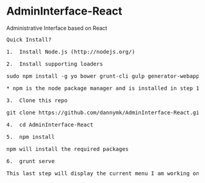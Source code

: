 # AdminInterface-React
Administrative Interface based on React

<pre>
Quick Install?

1.  Install Node.js (http://nodejs.org/)

2.  Install supporting loaders 

sudo npm install -g yo bower grunt-cli gulp generator-webapp generator-react-webpack

* npm is the node package manager and is installed in step 1

3.  Clone this repo

git clone https://github.com/dannymk/AdminInterface-React.git

4.  cd AdminInterface-React

5.  npm install 

npm will install the required packages

6.  grunt serve

This last step will display the current menu I am working on.
</pre>
